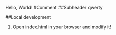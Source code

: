 Hello, World!
#Comment 
##Subheader
qwerty

##Local development
1. Open index.html in your browser and modify it!